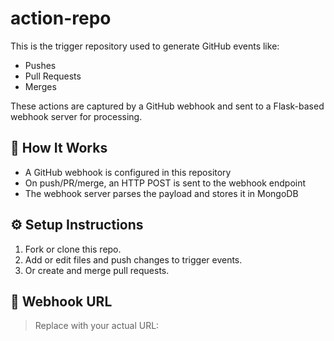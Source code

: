 # action-repo

This is the trigger repository used to generate GitHub events like:

- Pushes
- Pull Requests
- Merges

These actions are captured by a GitHub webhook and sent to a Flask-based webhook server for processing.

## 📌 How It Works

- A GitHub webhook is configured in this repository
- On push/PR/merge, an HTTP POST is sent to the webhook endpoint
- The webhook server parses the payload and stores it in MongoDB

## ⚙️ Setup Instructions

1. Fork or clone this repo.
2. Add or edit files and push changes to trigger events.
3. Or create and merge pull requests.

## 🔗 Webhook URL

> Replace with your actual URL:

